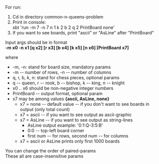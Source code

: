 For run:
1. Cd in directory common-n-queens-problem
2. Print in console:  
sbt 'run -m 7 -n 7 n 1 k 2 b 2 q 2 PrintBoard none'
3. If you want to see boards, print "ascii" or "AsLine" after "PrintBoard"

Input args should be in format  
**-m x0 -n x1 [q x2] [r x3] [b x4] [k x5] [n x6] [PrintBoard x7]**  

where  
* -m, -n: stand for board size, mandatory params
* -m -- number of rows, -n -- number of columns
* q, r, b, k, n: stand for chess pieces, optional params  
* q -- queen, r -- rook, b -- bishop, k -- king, n -- knight  
* x0 .. x6 should be non-negative integer numbers  
* PrintBoard -- output format, optional param  
* x7 may be among values **{ascii, AsLine, none}**  
    * x7 = none -- default value -- if you don't want to see boards in output (only total count)
    * x7 = ascii  -- if you want to see output as ascii-graphic
    * x7 = AsLine -- if you want to see output as string-lines  
        * AsLine output example: '0:1:Q-3:5:B'
        * 0:0 -- top-left board corner  
        * first num -- for rows, second num -- for columns
    * x7 = ascii or AsLine prints only first 1000 boards

You can change the order of paired-params  
These all are case-insensitive params